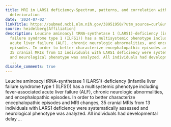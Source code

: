 ```yaml
---
title: MRI in LARS1 deficiency-Spectrum, patterns, and correlation with acute neurological
  deterioration
date: '2024-07-02'
linkTitle: https://pubmed.ncbi.nlm.nih.gov/38951950/?utm_source=curl&utm_medium=rss&utm_campaign=pubmed-2&utm_content=1FakS-2QOkCT8HsMOQP1bCRQ4YzyumYOmxmF0moLsQ3dFB1E9V&fc=20220326224207&ff=20240702183523&v=2.18.0.post9+e462414
source: heidelberg[Affiliation]
description: Leucine aminoacyl tRNA-synthetase 1 (LARS1)-deficiency (infantile liver
  failure syndrome type 1 (ILFS1)) has a multisystemic phenotype including fever-associated
  acute liver failure (ALF), chronic neurologic abnormalities, and encephalopathic
  episodes. In order to better characterize encephalopathic episodes and MRI changes,
  35 cranial MRIs from 13 individuals with LARS1 deficiency were systematically assessed
  and neurological phenotype was analyzed. All individuals had developmental delay
  ...
disable_comments: true
---
```

Leucine aminoacyl tRNA-synthetase 1 (LARS1)-deficiency (infantile liver failure syndrome type 1 (ILFS1)) has a multisystemic phenotype including fever-associated acute liver failure (ALF), chronic neurologic abnormalities, and encephalopathic episodes. In order to better characterize encephalopathic episodes and MRI changes, 35 cranial MRIs from 13 individuals with LARS1 deficiency were systematically assessed and neurological phenotype was analyzed. All individuals had developmental delay ...
